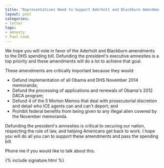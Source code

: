 ```yaml
---
title: "Representatives Need to Support Aderholt and Blackburn Amendments to DHS Bill"
layout: post
categories:
- letter
tags:
- amnesty
- Paul Cook
---
```


We hope you will vote in favor of the Aderholt and Blackburn amendments to the DHS spending bill. Defunding the president's executive amnesties is a top priority and these amendments will do a lot to achieve that goal.

These amendments are critically important because they would:

- Defund implementation of all Obama and DHS November 2014 memoranda;
- Defund the processing of applications and renewals of Obama's 2012 DACA program;
- Defund 4 of the 5 Morton Memos that deal with prosecutorial discretion and detail who ICE agents can and can't deport; and
- Prohibit federal benefits from being given to any illegal alien covered by the November memoranda.

Defunding the president's amnesties is critical to securing our nation, respecting the rule of law, and helping Americans get back to work. I hope you will do all you can to support these amendments and pass the spending bill.

Phone me if you would like to talk about this.

{% include signature.html %}
